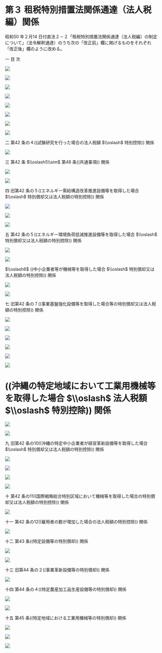 # 第３ 租税特別措置法関係通達（法人税編）関係

昭和50 年２月14 日付直法２－２「租税特別措置法関係通達（法人税編）の制定について」（法令解釈通達）のうち次の「改正前」欄に掲げるものをそれぞれ「改正後」欄のように改める。

一 目 次

![](https://www.nta.go.jp/tmp/65332677-f56b-4792-bffe-e6649e3b30f8/images/fa8ea6330436bf1cd1e420c7567ab71f5e3b5eabf0dd76ddfcc7be688cf89d53.jpg)

![](https://www.nta.go.jp/tmp/65332677-f56b-4792-bffe-e6649e3b30f8/images/3324ddf39270b538835ec7bbe351c9dd89c4d99bf56467c63cb2c431916f50a8.jpg)

![](https://www.nta.go.jp/tmp/65332677-f56b-4792-bffe-e6649e3b30f8/images/75aaf03c3e1916b0688b7997770e86abc1489dcaa3b90d72e67b9299d5511bc2.jpg)

![](https://www.nta.go.jp/tmp/65332677-f56b-4792-bffe-e6649e3b30f8/images/85234e051707f5f70d60f6f8c5e3600960437d5108f1346d9ffadeca13a87ecf.jpg)

![](https://www.nta.go.jp/tmp/65332677-f56b-4792-bffe-e6649e3b30f8/images/1f4ec5273e60ddc38059a29cda55b8db3b2051043d8dfb0fbfb433ea44098b89.jpg)

![](https://www.nta.go.jp/tmp/65332677-f56b-4792-bffe-e6649e3b30f8/images/7c74ce4b860f38aec9f451c73193f31c0201e8b85f7f0f72dcec4746482c93f1.jpg)

![](https://www.nta.go.jp/tmp/65332677-f56b-4792-bffe-e6649e3b30f8/images/61efd349ee8316c48d44b696ab5e6b12f3f3b824e629b2068aa06b945c5e3cc1.jpg)

![](https://www.nta.go.jp/tmp/65332677-f56b-4792-bffe-e6649e3b30f8/images/2de0a919af5e878c87809b6c505ceefb5059701fc258dbda97b67797c31812c3.jpg)

二 第42 条の４((試験研究を行った場合の法人税額 $\\oslash$ 特別控除)) 関係

![](https://www.nta.go.jp/tmp/65332677-f56b-4792-bffe-e6649e3b30f8/images/9994f2658efc4178af6091905cee03a01ad31ef68580163556a9d81b9f5affa4.jpg)

三 第42 条 $\\oslash5\\sim$ 第48 条((共通事項)) 関係

![](https://www.nta.go.jp/tmp/65332677-f56b-4792-bffe-e6649e3b30f8/images/16c98a6443b59918dfb03751202faf7489d7d124d51626d0be8fb07742a6a789.jpg)

![](https://www.nta.go.jp/tmp/65332677-f56b-4792-bffe-e6649e3b30f8/images/5799bbe4d8511053e44e1fc6da2e4ad7d7e0bb4045cdcac401b4a39901ec13db.jpg)

四 旧第42 条の５((エネルギー需給構造改革推進設備等を取得した場合 $\\oslash$ 特別償却又は法人税額の特別控除)) 関係

![](https://www.nta.go.jp/tmp/65332677-f56b-4792-bffe-e6649e3b30f8/images/91ae8218f680cebc2936bd1262005067e19b439a48a3e8eb6fd8725c29e6f274.jpg)

![](https://www.nta.go.jp/tmp/65332677-f56b-4792-bffe-e6649e3b30f8/images/2216b7d57ec23b7fa9153f790a03897f29ea787802ede34f69a483557587af2e.jpg)

![](https://www.nta.go.jp/tmp/65332677-f56b-4792-bffe-e6649e3b30f8/images/46ffe58b286e0b92d5c0c083336123924cac350c21af12007331c156cbcac332.jpg)

五 第42 条の５((エネルギー環境負荷低減推進設備等を取得した場合 $\\oslash$ 特別償却又は法人税額の特別控除)) 関係

![](https://www.nta.go.jp/tmp/65332677-f56b-4792-bffe-e6649e3b30f8/images/c78c6ed8bd3a04b358d6e8421e613bbde0222110da50266ec2c54b91057054dc.jpg)

![](https://www.nta.go.jp/tmp/65332677-f56b-4792-bffe-e6649e3b30f8/images/af0a6fc74f7823cee4a6a369746de3dcb4001db98015260b4e1d35c2e21dfb14.jpg)

$\\oslash6$ ((中小企業者等が機械等を取得した場合 $\\oslash$ 特別償却又は法人税額の特別控除)) 関係

![](https://www.nta.go.jp/tmp/65332677-f56b-4792-bffe-e6649e3b30f8/images/0609cdf65442678f904213d7552868ead751f041c246acf0dd8a6ac6064ffba1.jpg)

![](https://www.nta.go.jp/tmp/65332677-f56b-4792-bffe-e6649e3b30f8/images/67c4db6ad3b7b89e6fd53cae888c55183eb9d28bbca105c83ec4ba0a56936049.jpg)

七 旧第42 条の７((事業基盤強化設備等を取得した場合等の特別償却又は法人税額の特別控除)) 関係

![](https://www.nta.go.jp/tmp/65332677-f56b-4792-bffe-e6649e3b30f8/images/74a534acaeae32dd8e13be558a691ec0442c33bb8cd2fa364a15b8e79ab5fa31.jpg)

![](https://www.nta.go.jp/tmp/65332677-f56b-4792-bffe-e6649e3b30f8/images/48c7c77e421b7ee54f066319e7b5407d34b3c61e5414fc319fde9faa2adfdf94.jpg)

![](https://www.nta.go.jp/tmp/65332677-f56b-4792-bffe-e6649e3b30f8/images/b10de8b1561080356b9306a858f4a01fb83ed43ddb4f914629368216f470e367.jpg)

![](https://www.nta.go.jp/tmp/65332677-f56b-4792-bffe-e6649e3b30f8/images/67cc339d162ecd6ef7c08b4a63fd4b2b49163b6c4a2b0f67ebef5dd57df11a3e.jpg)

![](https://www.nta.go.jp/tmp/65332677-f56b-4792-bffe-e6649e3b30f8/images/19908f5f5a6ddf08888eda11cebf6cfbb66a80bcbfb021ee9aee76109991dcc1.jpg)

![](https://www.nta.go.jp/tmp/65332677-f56b-4792-bffe-e6649e3b30f8/images/dd51428ad3ab45f0e0e0543515a7b79e2d9a1c527d7671c48b568ff44e3c9990.jpg)

# ((沖縄の特定地域において工業用機械等を取得した場合 $\\oslash$ 法人税額 $\\oslash$ 特別控除)) 関係

![](https://www.nta.go.jp/tmp/65332677-f56b-4792-bffe-e6649e3b30f8/images/48aabe3a403fc00b8b1b3a89e3bbf6a37206d05a79749cc85316a3bb36eaff92.jpg)

![](https://www.nta.go.jp/tmp/65332677-f56b-4792-bffe-e6649e3b30f8/images/073f454af943a316bab99840aebe4baff7fec6a8912317d35dc74e66b7cd53fd.jpg)

九 旧第42 条の10((沖縄の特定中小企業者が経営革新設備等を取得した場合 $\\oslash$ 特別償却又は法人税額の特別控除)) 関係

![](https://www.nta.go.jp/tmp/65332677-f56b-4792-bffe-e6649e3b30f8/images/d354b03a0284f5a13547f98602e51a733f649fbf00aa598537921a83063a0d51.jpg)

![](https://www.nta.go.jp/tmp/65332677-f56b-4792-bffe-e6649e3b30f8/images/7298bc7bdb597f3a2d4e1ef9c1e86514bbfeea672ffe5d7948526099b0b5b740.jpg)

![](https://www.nta.go.jp/tmp/65332677-f56b-4792-bffe-e6649e3b30f8/images/eb095a636e3cc4f9d82dcf0dae656e916042f0a26beb86ee88038e7e6adcfe75.jpg)

![](https://www.nta.go.jp/tmp/65332677-f56b-4792-bffe-e6649e3b30f8/images/f21b3f986a896b44cfe0d2776082919ce0d0026f116d4712b6f63ef618579adc.jpg)

十 第42 条の11((国際戦略総合特別区域において機械等を取得した場合の特別償却又は法人税額の特別控除)) 関係

![](https://www.nta.go.jp/tmp/65332677-f56b-4792-bffe-e6649e3b30f8/images/086756a6a0f686f9c6576830c63e25698fd628fba2914a55029aeb5a87ce509a.jpg)

十一 第42 条の12((雇用者の数が増加した場合の法人税額の特別控除)) 関係

![](https://www.nta.go.jp/tmp/65332677-f56b-4792-bffe-e6649e3b30f8/images/6cb32b94ded6a2568c03f1d0079aaf2300ff29490a9b85e22418e0e166942d82.jpg)

十二 第43 条((特定設備等の特別償却)) 関係

![](https://www.nta.go.jp/tmp/65332677-f56b-4792-bffe-e6649e3b30f8/images/79f1e683ee230b5f00e2880e1fbfd6cb294b966204232d1da5b5b074f3f429da.jpg)

![](https://www.nta.go.jp/tmp/65332677-f56b-4792-bffe-e6649e3b30f8/images/8a007b7024ab707cbce1a8568c2940a34d5b7d2762223a487a9370e8d04a45ee.jpg)

十三 旧第44 条の２((事業革新設備等の特別償却)) 関係

![](https://www.nta.go.jp/tmp/65332677-f56b-4792-bffe-e6649e3b30f8/images/0048d7d8182a778ff489650fdd787c11addc13a9bce0530d0e319a8bc81a9532.jpg)

十四 第44 条の４((特定農産加工品生産設備等の特別償却)) 関係

![](https://www.nta.go.jp/tmp/65332677-f56b-4792-bffe-e6649e3b30f8/images/57d069b96529d0dca9bbda2e9135cd35c28258ee4d05d91fe65a97a039d0be0d.jpg)

![](https://www.nta.go.jp/tmp/65332677-f56b-4792-bffe-e6649e3b30f8/images/b7b03a08bd2b75be3d55429ea08b9e43f5daa3db58502057229be10a8f5f7875.jpg)

十五 第45 条((特定地域における工業用機械等の特別償却)) 関係

![](https://www.nta.go.jp/tmp/65332677-f56b-4792-bffe-e6649e3b30f8/images/6bad4d36bb8f5f195ce588a4f9fb964e70ff1291e8f4a09c4fe0a8745418330f.jpg)

![](https://www.nta.go.jp/tmp/65332677-f56b-4792-bffe-e6649e3b30f8/images/84650126fd60ade686f6d4b5dcb223484bbcfa5282d8abbae14bddad6e9a6ee6.jpg)

![](https://www.nta.go.jp/tmp/65332677-f56b-4792-bffe-e6649e3b30f8/images/75ac5fc829c59cff9d50ab8e06e1a869bfe1cd819b1443f981bc8a08a3c45e39.jpg)